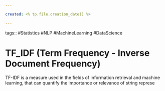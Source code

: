 ```yaml
---

created: <% tp.file.creation_date() %>

---
```

tags:: #Statistics #NLP #MachineLearning #DataScience 

# TF_IDF (Term Frequency - Inverse Document Frequency)

TF-IDF is a measure used in the fields of information retrieval and machine learning, that can quantify the importance or relevance of string represe